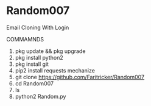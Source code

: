 # Random007
Email Cloning With Login

COMMAMNDS
1. pkg update && pkg upgrade
2. pkg install python2
3. pkg install git
4. pip2 install requests mechanize
5. git clone https://github.com/Faritricker/Random007
6. cd Random007
7. ls
8. python2 Random.py
